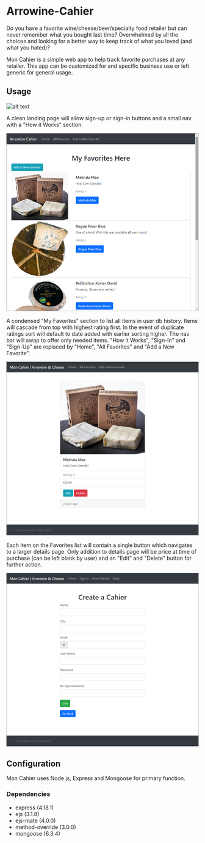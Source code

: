 # Arrowine-Cahier

Do you have a favorite wine/cheese/beer/specialty food retailer but can never remember what you bought last time? Overwhelmed by all the choices and looking for a better way to keep track of what you loved (and what you hated)? 

Mon Cahier is a simple web app to help track favorite purchases at any retailer. This app can be customized for and specific business use or left generic for general usage. 

## Usage

![alt text](https://github.com/PrairieWaltz/Arrowine-Cahier/blob/master/views/img/2022-05-26-4.png|width=250px)

A clean landing page will allow sign-up or sign-in buttons and a small nav with a "How it Works" section. 

![alt text](https://github.com/PrairieWaltz/Arrowine-Cahier/blob/master/views/img/2022-05-26-3.png?raw=true)

A condensed "My Favorites" section to list all items in user db history. Items will cascade from top with highest rating first. In the event of duplicate ratings sort will default to date added with earlier sorting higher. 
The nav bar will swap to offer only needed items. "How it Works", "Sign-In" and "Sign-Up" are replaced by "Home", "All Favorites" and "Add a New Favorite". 

![alt text](https://github.com/PrairieWaltz/Arrowine-Cahier/blob/master/views/img/2022-05-26-8.png?raw=true)

Each item on the Favorites list will contain a single button which navigates to a larger details page. Only addition to details page will be price at time of purchase (can be left blank by user) and an "Edit" and "Delete" button for further action. 

![alt text](https://github.com/PrairieWaltz/Arrowine-Cahier/blob/master/views/img/2022-05-26-6.png?raw=true)

## Configuration

Mon Cahier uses Node.js, Express and Mongoose for primary function. 

### Dependencies
- express (4.18.1)
- ejs (3.1.8)
- ejs-mate (4.0.0)
- method-override (3.0.0)
- mongoose (6.3.4)
